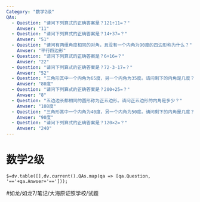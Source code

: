 ```yaml
---
Category: "数学2级"
QAs:
  - Question: "请问下列算式的正确答案是？121÷11=？"
    Anwser: "11"
  - Question: "请问下列算式的正确答案是？14+37=？"
    Anwser: "51"
  - Question: "请问有两组角度相同的对角，且没有一个内角为90度的四边形称为什么？"
    Anwser: "平行四边形"
  - Question: "请问下列算式的正确答案是？6+16=？"
    Anwser: "22"
  - Question: "请问下列算式的正确答案是？72-3-17=？"
    Anwser: "52"
  - Question: "三角形其中一个内角为65度，另一个内角为35度。请问剩下的内角是几度？"
    Anwser: "80度"
  - Question: "请问下列算式的正确答案是？200÷25=？"
    Anwser: "8"
  - Question: "五边边长都相同的圆形称为正五边形。请问正五边形的内角是多少？"
    Anwser: "108度"
  - Question: "三角形其中一个内角为40度，另一个内角为50度。请问剩下的内角是几度？"
    Anwser: "90度"
  - Question: "请问下列算式的正确答案是？120×2=？"
    Anwser: "240"
---
```

# 数学2级
`$=dv.table([],dv.current().QAs.map(qa => [qa.Question, '=='+qa.Anwser+'==']));`

#如龙/如龙7/笔记/大海原证照学校/试题
